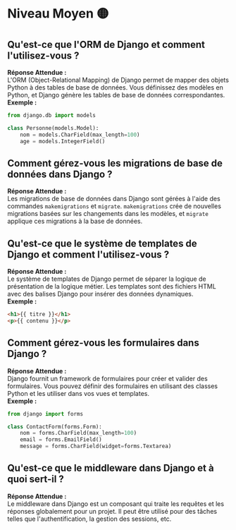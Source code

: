 # Niveau Moyen 🟡

## Qu'est-ce que l'ORM de Django et comment l'utilisez-vous ?

**Réponse Attendue :**  
L'ORM (Object-Relational Mapping) de Django permet de mapper des objets Python à des tables de base de données. Vous définissez des modèles en Python, et Django génère les tables de base de données correspondantes.  
**Exemple :**

```python
from django.db import models

class Personne(models.Model):
    nom = models.CharField(max_length=100)
    age = models.IntegerField()
```

## Comment gérez-vous les migrations de base de données dans Django ?

**Réponse Attendue :**  
Les migrations de base de données dans Django sont gérées à l'aide des commandes `makemigrations` et `migrate`. `makemigrations` crée de nouvelles migrations basées sur les changements dans les modèles, et `migrate` applique ces migrations à la base de données.

## Qu'est-ce que le système de templates de Django et comment l'utilisez-vous ?

**Réponse Attendue :**  
Le système de templates de Django permet de séparer la logique de présentation de la logique métier. Les templates sont des fichiers HTML avec des balises Django pour insérer des données dynamiques.  
**Exemple :**

```html
<h1>{{ titre }}</h1>
<p>{{ contenu }}</p>
```

## Comment gérez-vous les formulaires dans Django ?

**Réponse Attendue :**  
Django fournit un framework de formulaires pour créer et valider des formulaires. Vous pouvez définir des formulaires en utilisant des classes Python et les utiliser dans vos vues et templates.  
**Exemple :**

```python
from django import forms

class ContactForm(forms.Form):
    nom = forms.CharField(max_length=100)
    email = forms.EmailField()
    message = forms.CharField(widget=forms.Textarea)
```

## Qu'est-ce que le middleware dans Django et à quoi sert-il ?

**Réponse Attendue :**  
Le middleware dans Django est un composant qui traite les requêtes et les réponses globalement pour un projet. Il peut être utilisé pour des tâches telles que l'authentification, la gestion des sessions, etc.